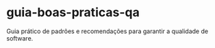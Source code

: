 # guia-boas-praticas-qa
Guia prático de padrões e recomendações para garantir a qualidade de software.
